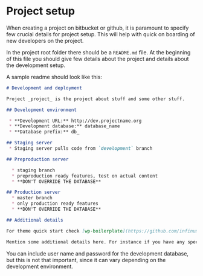 # Project setup

When creating a project on bitbucket or github, it is paramount to specify few crucial details for project setup. This will help with quick on boarding of new developers on the project.

In the project root folder there should be a `README.md` file. At the beginning of this file you should give few details about the project and details about the development setup.

A sample readme should look like this:

```md
# Development and deployment

Project _project_ is the project about stuff and some other stuff.

## Development environment

 * **Development URL:** http://dev.projectname.org
 * **Development database:** database_name
 * **Database prefix:** db_

## Staging server
 * Staging server pulls code from `development` branch

## Preproduction server

  * staging branch
  * preproduction ready features, test on actual content
  * **DON'T OVERRIDE THE DATABASE**

## Production server
  * master branch
  * only production ready features
  * **DON'T OVERRIDE THE DATABASE**

## Additional details

For theme quick start check [wp-boilerplate](https://github.com/infinum/wp-boilerplate) readme.

Mention some additional details here. For instance if you have any special deployment techniques from development to staging, additional constants and settings for `wp-config.php` or similar.
```

You can include user name and password for the development database, but this is not that important, since it can vary depending on the development environment.
